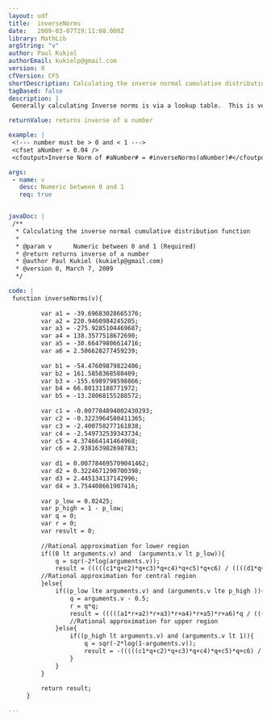 ```yaml
---
layout: udf
title:  inverseNorms
date:   2009-03-07T19:11:08.000Z
library: MathLib
argString: "v"
author: Paul Kukiel
authorEmail: kukielp@gmail.com
version: 0
cfVersion: CF5
shortDescription: Calculating the inverse normal cumulative distribution function
tagBased: false
description: |
 Generally calculating Inverse norms is via a lookup table.  This is very slow and for a lage data set requires alot of static data and a complex look up structure.  This is converted to Coldfusion but the mathematics was produced by Peter J. Acklam from: http://home.online.no/~pjacklam/notes/invnorm/

returnValue: returns inverse of a number

example: |
 <!--- number must be > 0 and < 1 --->
 <cfset aNumber = 0.04 />
 <cfoutput>Inverse Norm of #aNumber# = #inverseNorms(aNumber)#</cfoutput>

args:
 - name: v
   desc: Numeric between 0 and 1
   req: true


javaDoc: |
 /**
  * Calculating the inverse normal cumulative distribution function
  * 
  * @param v      Numeric between 0 and 1 (Required)
  * @return returns inverse of a number 
  * @author Paul Kukiel (kukielp@gmail.com) 
  * @version 0, March 7, 2009 
  */

code: |
 function inverseNorms(v){
         
         var a1 = -39.69683028665376;
         var a2 = 220.9460984245205;
         var a3 = -275.9285104469687;
         var a4 = 138.3577518672690;
         var a5 = -30.66479806614716;
         var a6 = 2.506628277459239;
         
         var b1 = -54.47609879822406;
         var b2 = 161.5858368580409;
         var b3 = -155.6989798598866;
         var b4 = 66.80131188771972;
         var b5 = -13.28068155288572;
     
         var c1 = -0.007784894002430293;
         var c2 = -0.3223964580411365;
         var c3 = -2.400758277161838;
         var c4 = -2.549732539343734;
         var c5 = 4.374664141464968;
         var c6 = 2.938163982698783;
     
         var d1 = 0.007784695709041462;
         var d2 = 0.3224671290700398;
         var d3 = 2.445134137142996;
         var d4 = 3.754408661907416;
         
         var p_low = 0.02425;
         var p_high = 1 - p_low;
         var q = 0;
         var r = 0;
         var result = 0;
         
         //Rational approximation for lower region
         if((0 lt arguments.v) and  (arguments.v lt p_low)){
             q = sqr(-2*log(arguments.v));
             result = (((((c1*q+c2)*q+c3)*q+c4)*q+c5)*q+c6) / ((((d1*q+d2)*q+d3)*q+d4)*q+1);
         //Rational approximation for central region
         }else{
             if((p_low lte arguments.v) and (arguments.v lte p_high )){
                 q = arguments.v - 0.5;
                 r = q*q;
                 result = (((((a1*r+a2)*r+a3)*r+a4)*r+a5)*r+a6)*q / (((((b1*r+b2)*r+b3)*r+b4)*r+b5)*r+1);
                 //Rational approximation for upper region
             }else{
                 if((p_high lt arguments.v) and (arguments.v lt 1)){
                     q = sqr(-2*log(1-arguments.v));
                     result = -(((((c1*q+c2)*q+c3)*q+c4)*q+c5)*q+c6) / ((((d1*q+d2)*q+d3)*q+d4)*q+1);
                 }
             }
         }
         
         return result;
     }

---
```


